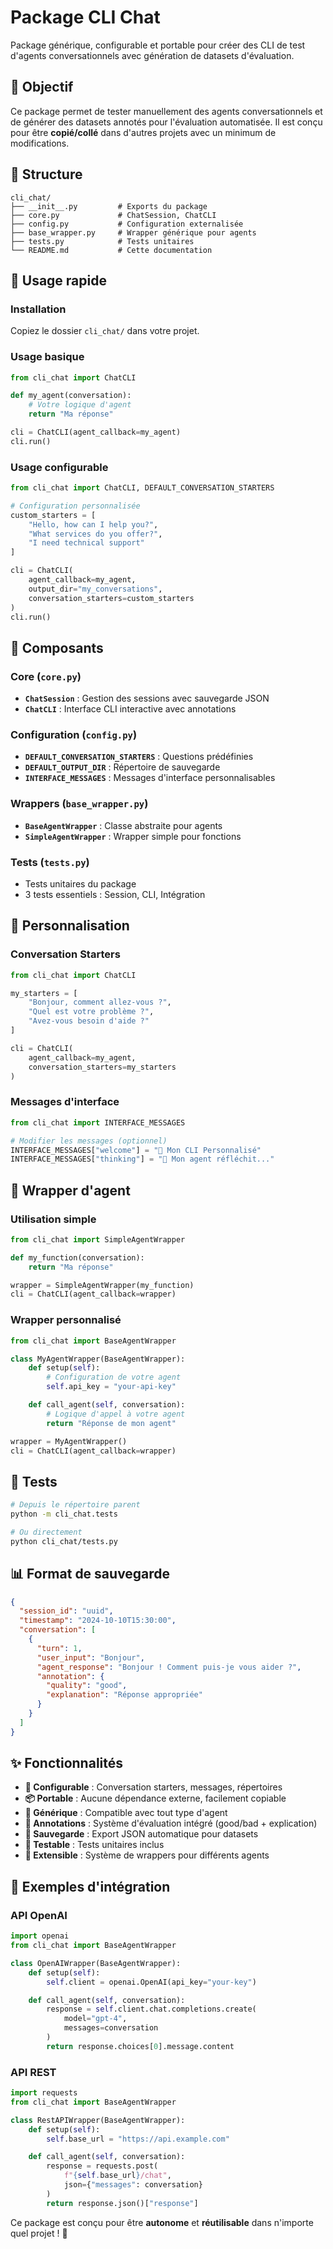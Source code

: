 # Package CLI Chat

Package générique, configurable et portable pour créer des CLI de test d'agents conversationnels avec génération de datasets d'évaluation.

## 🎯 Objectif

Ce package permet de tester manuellement des agents conversationnels et de générer des datasets annotés pour l'évaluation automatisée. Il est conçu pour être **copié/collé** dans d'autres projets avec un minimum de modifications.

## 📁 Structure

```
cli_chat/
├── __init__.py         # Exports du package
├── core.py             # ChatSession, ChatCLI
├── config.py           # Configuration externalisée
├── base_wrapper.py     # Wrapper générique pour agents
├── tests.py            # Tests unitaires
└── README.md           # Cette documentation
```

## 🚀 Usage rapide

### Installation

Copiez le dossier `cli_chat/` dans votre projet.

### Usage basique

```python
from cli_chat import ChatCLI

def my_agent(conversation):
    # Votre logique d'agent
    return "Ma réponse"

cli = ChatCLI(agent_callback=my_agent)
cli.run()
```

### Usage configurable

```python
from cli_chat import ChatCLI, DEFAULT_CONVERSATION_STARTERS

# Configuration personnalisée
custom_starters = [
    "Hello, how can I help you?",
    "What services do you offer?",
    "I need technical support"
]

cli = ChatCLI(
    agent_callback=my_agent,
    output_dir="my_conversations",
    conversation_starters=custom_starters
)
cli.run()
```

## 🔧 Composants

### Core (`core.py`)

- **`ChatSession`** : Gestion des sessions avec sauvegarde JSON
- **`ChatCLI`** : Interface CLI interactive avec annotations

### Configuration (`config.py`)

- **`DEFAULT_CONVERSATION_STARTERS`** : Questions prédéfinies
- **`DEFAULT_OUTPUT_DIR`** : Répertoire de sauvegarde
- **`INTERFACE_MESSAGES`** : Messages d'interface personnalisables

### Wrappers (`base_wrapper.py`)

- **`BaseAgentWrapper`** : Classe abstraite pour agents
- **`SimpleAgentWrapper`** : Wrapper simple pour fonctions

### Tests (`tests.py`)

- Tests unitaires du package
- 3 tests essentiels : Session, CLI, Intégration

## 🎨 Personnalisation

### Conversation Starters

```python
from cli_chat import ChatCLI

my_starters = [
    "Bonjour, comment allez-vous ?",
    "Quel est votre problème ?",
    "Avez-vous besoin d'aide ?"
]

cli = ChatCLI(
    agent_callback=my_agent,
    conversation_starters=my_starters
)
```

### Messages d'interface

```python
from cli_chat import INTERFACE_MESSAGES

# Modifier les messages (optionnel)
INTERFACE_MESSAGES["welcome"] = "🎉 Mon CLI Personnalisé"
INTERFACE_MESSAGES["thinking"] = "🧠 Mon agent réfléchit..."
```

## 🔌 Wrapper d'agent

### Utilisation simple

```python
from cli_chat import SimpleAgentWrapper

def my_function(conversation):
    return "Ma réponse"

wrapper = SimpleAgentWrapper(my_function)
cli = ChatCLI(agent_callback=wrapper)
```

### Wrapper personnalisé

```python
from cli_chat import BaseAgentWrapper

class MyAgentWrapper(BaseAgentWrapper):
    def setup(self):
        # Configuration de votre agent
        self.api_key = "your-api-key"

    def call_agent(self, conversation):
        # Logique d'appel à votre agent
        return "Réponse de mon agent"

wrapper = MyAgentWrapper()
cli = ChatCLI(agent_callback=wrapper)
```

## 🧪 Tests

```bash
# Depuis le répertoire parent
python -m cli_chat.tests

# Ou directement
python cli_chat/tests.py
```

## 📊 Format de sauvegarde

```json
{
  "session_id": "uuid",
  "timestamp": "2024-10-10T15:30:00",
  "conversation": [
    {
      "turn": 1,
      "user_input": "Bonjour",
      "agent_response": "Bonjour ! Comment puis-je vous aider ?",
      "annotation": {
        "quality": "good",
        "explanation": "Réponse appropriée"
      }
    }
  ]
}
```

## ✨ Fonctionnalités

- **🔧 Configurable** : Conversation starters, messages, répertoires
- **📦 Portable** : Aucune dépendance externe, facilement copiable
- **🎯 Générique** : Compatible avec tout type d'agent
- **📝 Annotations** : Système d'évaluation intégré (good/bad + explication)
- **💾 Sauvegarde** : Export JSON automatique pour datasets
- **🧪 Testable** : Tests unitaires inclus
- **🔌 Extensible** : Système de wrappers pour différents agents

## 🚀 Exemples d'intégration

### API OpenAI

```python
import openai
from cli_chat import BaseAgentWrapper

class OpenAIWrapper(BaseAgentWrapper):
    def setup(self):
        self.client = openai.OpenAI(api_key="your-key")

    def call_agent(self, conversation):
        response = self.client.chat.completions.create(
            model="gpt-4",
            messages=conversation
        )
        return response.choices[0].message.content
```

### API REST

```python
import requests
from cli_chat import BaseAgentWrapper

class RestAPIWrapper(BaseAgentWrapper):
    def setup(self):
        self.base_url = "https://api.example.com"

    def call_agent(self, conversation):
        response = requests.post(
            f"{self.base_url}/chat",
            json={"messages": conversation}
        )
        return response.json()["response"]
```

Ce package est conçu pour être **autonome** et **réutilisable** dans n'importe quel projet ! 🎉
